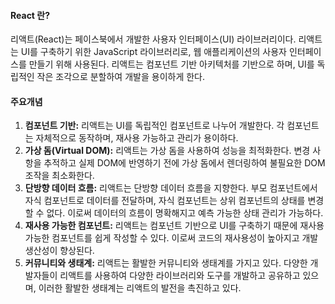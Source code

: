 #### React 란?

리액트(React)는 페이스북에서 개발한 사용자 인터페이스(UI) 라이브러리이다. 리액트는 UI를 구축하기 위한 JavaScript 라이브러리로, 웹 애플리케이션의 사용자 인터페이스를 만들기 위해 사용된다. 리액트는 컴포넌트 기반 아키텍처를 기반으로 하며, UI를 독립적인 작은 조각으로 분할하여 개발을 용이하게 한다.

#### 주요개념

1. **컴포넌트 기반:** 리액트는 UI를 독립적인 컴포넌트로 나누어 개발한다. 각 컴포넌트는 자체적으로 동작하며, 재사용 가능하고 관리가 용이하다.
2. **가상 돔(Virtual DOM):** 리액트는 가상 돔을 사용하여 성능을 최적화한다. 변경 사항을 추적하고 실제 DOM에 반영하기 전에 가상 돔에서 렌더링하여 불필요한 DOM 조작을 최소화한다.
3. **단방향 데이터 흐름:** 리액트는 단방향 데이터 흐름을 지향한다. 부모 컴포넌트에서 자식 컴포넌트로 데이터를 전달하며, 자식 컴포넌트는 상위 컴포넌트의 상태를 변경할 수 없다. 이로써 데이터의 흐름이 명확해지고 예측 가능한 상태 관리가 가능하다.
4. **재사용 가능한 컴포넌트:** 리액트는 컴포넌트 기반으로 UI를 구축하기 때문에 재사용 가능한 컴포넌트를 쉽게 작성할 수 있다. 이로써 코드의 재사용성이 높아지고 개발 생산성이 향상된다.
5. **커뮤니티와 생태계:** 리액트는 활발한 커뮤니티와 생태계를 가지고 있다. 다양한 개발자들이 리액트를 사용하여 다양한 라이브러리와 도구를 개발하고 공유하고 있으며, 이러한 활발한 생태계는 리액트의 발전을 촉진하고 있다.

